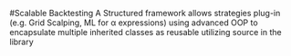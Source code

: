 #Scalable Backtesting
A Structured framework allows strategies plug-in (e.g. Grid Scalping, ML for α expressions) using advanced OOP to encapsulate multiple inherited classes as reusable utilizing source in the library
